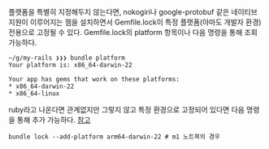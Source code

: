 플랫폼을 특별히 지정해두지 않는다면, nokogiri나 google-protobuf 같은 네이티브 지원이 이루어지는 젬을 설치하면서 Gemfile.lock이 특정 플랫폼(아마도 개발자 환경) 전용으로 고정될 수 있다. Gemfile.lock의 platform 항목이나 다음 명령을 통해 조회 가능하다.

```shell
~/g/my-rails ❯❯❯ bundle platform
Your platform is: x86_64-darwin-22

Your app has gems that work on these platforms:
* x86_64-darwin-22
* x86_64-linux
```

ruby라고 나온다면 관계없지만 그렇지 않고 특정 환경으로 고정되어 있다면 다음 명령을 통해 추가 가능하다. [참고](https://bundler.io/v2.4/man/bundle-lock.1.html)

```shell
bundle lock --add-platform arm64-darwin-22 # m1 노트북의 경우
```
